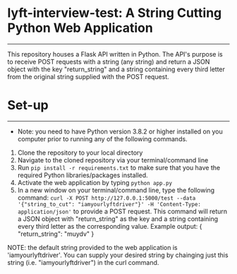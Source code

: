 # lyft-interview-test: A String Cutting Python Web Application
__________________________________________________________________________________________________________________________________________________________
This repository houses a Flask API written in Python. The API's purpose is to receive POST requests with a string (any string) and return a JSON object with the key "return_string" and a string containing every third letter from the original string supplied with the POST request. 


# Set-up
__________________________________________________________________________________________________________________________________________________________

* Note: you need to have Python version 3.8.2 or higher installed on you computer prior to running any of the following commands.

1. Clone the repository to your local directory
2. Navigate to the cloned repository via your terminal/command line 
3. Run `pip install -r requirements.txt` to make sure that you have the required Python libraries/packages installed.
4. Activate the web application by typing `python app.py`
5. In a new window on your terminal/command line, type the following command: `curl -X POST http://127.0.0.1:5000/test --data '{"string_to_cut": "iamyourlyftdriver"}' -H 'Content-Type: application/json'` to provide a POST request. This command will return a JSON object with "return_string" as the key and a string containing every third letter as the corresponding value. Example output:
{
  "return_string": "muydv"
}

NOTE: the default string provided to the web application is 'iamyourlyftdriver'. You can supply your desired string by chainging just this string (i.e. "iamyourlyftdriver") in the curl command. 

